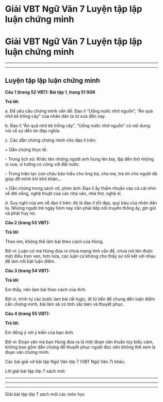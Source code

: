 # Giải VBT Ngữ Văn 7 Luyện tập lập luận chứng minh

# Giải VBT Ngữ Văn 7 Luyện tập lập luận chứng minh

* * *

* * *

## Luyện tập lập luận chứng minh

**Câu 1 (trang 52 VBT): Bài tập 1, trang 51 SGK**

**Trả lời:**

a. Đề yêu cầu chứng minh vấn đề: Đạo lí “Uống nước nhớ nguồn”, “Ăn quả nhớ kẻ trồng cây” của nhân dân ta từ xưa đến nay. 

b. Đạo lí “Ăn quả nhớ kẻ trồng cây”, “Uống nước nhớ nguồn” có nội dung: nói về sự đền ơn đáp nghĩa. 

c. Các dẫn chứng chứng minh cho đạo lí trên: 

\+ Dẫn chứng thực tế: 

\- Trong lịch sử: Khắc tên những người anh hùng lên bia, lập đền thờ những vị vua, vị tướng có công với đất nước. 

\- Trong hiện tại: con cháu báo hiếu cho ông bà, cha mẹ, trả ơn cho người đã giúp đỡ mình khi khó khăn,...

\+ Dẫn chứng trong sách vở, phim ảnh: Đạo lí ấy thấm nhuần vào cả cái nhìn về đời sống, nghệ thuật của các nhà văn, nhà thơ, nghệ sĩ. 

d. Suy nghĩ của em về đạo lí trên: đó là đạo lí tốt đẹp, quý báu của nhân dân ta. Những người trẻ ngày hôm nay cần phải tiếp nối truyền thống ấy, gìn giữ và phát huy nó. 

**Câu 2 (trang 53 VBT):**

**Trả lời:**

Theo em, không thể làm bài theo cách của Hùng. 

Bởi vì: Luận cứ mà Hùng đưa ra chưa mang tính vấn đề, chưa nói lên được một điều trọn vẹn, hơn nữa, các luận cứ không cho thấy sự nối kết với nhau để làm nổi bật luận điểm. 

**Câu 3 (trang 54 VBT):**

**Trả lời:**

Em thấy, nên làm bài theo cách của Anh.

Bởi vì, trình tự các bước làm bài rất logic, đi từ tiền đề chung đến luận điểm cần chứng minh, bài làm sẽ có tính sắc bén và thuyết phục. 

**Câu 4 (trang 55 VBT):**

**Trả lời:**

Em đồng ý với ý kiến của bạn Anh.

Bởi vì: Đoạn văn mà bạn Hùng đưa ra là một đoạn văn thuần túy biểu cảm, không bao gồm dẫn chứng để thuyết phục người đọc nên không thể xem là đoạn văn chứng minh. 

Các bài giải vở bài tập Ngữ Văn lớp 7 (VBT Ngữ Văn 7) khác:

Lời giải bài tập lớp 7 sách mới:

* * *

* * *

* * *

Giải bài tập lớp 7 sách mới các môn học
